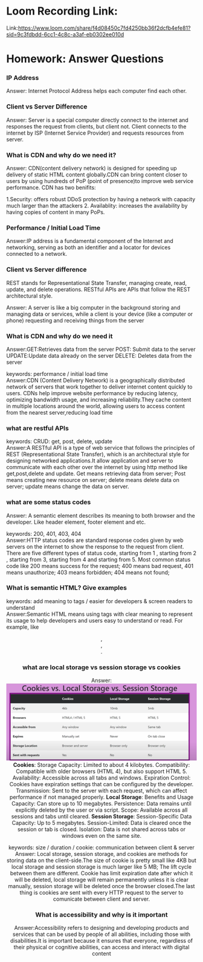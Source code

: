 # Loom Recording Link:

Link:https://www.loom.com/share/f4d08450c7fd4250bb36f2dcfb4efe81?sid=9c3fdbdd-6cc1-4c8c-a3af-eb0302ee010d

# Homework: Answer Questions

### IP Address

Answer: Internet Protocol Address helps each computer find each other.

### Client vs Server Difference

Answer: Server is a special computer directly connect to the internet and responses the request from clients, but client not. Client connects to the internet by ISP (Internet Service Provider) and requests resources from server.

### What is CDN and why do we need it?

Answer: CDN(content delivery network) is designed for speeding up delivery of static HTML content globally.CDN can bring content closer to users by using hundreds of PoP (point of presence)to improve web service performance.
CDN has two benifits:

1.Security: offers robust DDoS protection by having a network with capacity much larger than the attackers 2. Availablity: increases the availability by having copies of content in many PoPs.

### Performance / Initial Load Time

Answer:IP address is a fundamental component of the Internet and networking, serving as both an identifier and a locator for devices connected to a network.

### Client vs Server difference

REST stands for Representational State Transfer, managing create, read, update, and delete operations. RESTful APIs are APIs that follow the REST architectural style.

Answer: A server is like a big computer in the background storing and managing data or services, while a client is your device (like a computer or phone) requesting and receiving things from the server

### What is CDN and why do we need it

Answer:GET:Retrieves data from the server
POST: Submit data to the server
UPDATE:Update data already on the server
DELETE: Deletes data from the server

keywords: performance / initial load time
<br>
Answer:CDN (Content Delivery Network) is a geographically distributed network of servers that work together to deliver internet content quickly to users.
CDNs help improve website performance by reducing latency, optimizing bandwidth usage, and increasing reliability.They cache content in multiple locations around the world, allowing users to access content from the nearest server,reducing load time

### what are restful APIs

keywords: CRUD: get, post, delete, update
<br>
Answer:A RESTful API is a type of web service that follows the principles of REST (Representational State Transfer), which is an architectural style for designing networked applications.It allow application and server to communicate with each other over the internet by using http method like
get,post,delete and update. Get means retrieving data from server; Post means creating new resource on server; delete means delete data on server;
update means change the data on server.

### what are some status codes

Answer: A semantic element describes its meaning to both browser and the developer.
Like header element, footer element and etc.

keywords: 200, 401, 403, 404
<br>
Answer:HTTP status codes are standard response codes given by web servers on the internet to show the response to the request from client.
There are five different types of status code, starting from 1 , starting from 2 , starting from 3, starting from 4 and starting from 5.
Most common status code like 200 means success for the request; 400 means bad request, 401 means unauthorize; 403 means forbidden; 404 means not found;

### What is semantic HTML? Give examples

keywords: add meaning to tags / easier for developers & screen readers to understand
<br>
Answer:Semantic HTML means using tags with clear meaning to represent its usage to help developers and users easy to understand or read.
For example, like <header>,<nav>,<footer><article>.

### what are local storage vs session storage vs cookies

Answer:![local storage vs session storage vs cookie](image.png)
**Cookies**:
Storage Capacity: Limited to about 4 kilobytes.
Compatibility: Compatible with older browsers (HTML 4), but also support HTML 5.
Availability: Accessible across all tabs and windows.
Expiration Control: Cookies have expiration settings that can be configured by the developer.
Transmission: Sent to the server with each request, which can affect performance if not managed properly.
**Local Storage**: Benefits and Usage
Capacity: Can store up to 10 megabytes.
Persistence: Data remains until explicitly deleted by the user or via script.
Scope: Available across all sessions and tabs until cleared.
**Session Storage**: Session-Specific Data
Capacity: Up to 5 megabytes.
Session-Limited: Data is cleared once the session or tab is closed.
Isolation: Data is not shared across tabs or windows even on the same site.

keywords: size / duration / cookie: communication between client & server
<br>
Answer:
Local storage, session storage, and cookies are methods for storing data on the client-side.The size of cookie is pretty small like 4KB but local storage and session storage is much larger like 5 MB; The lift cycle between them are different. Cookie has limit expiration date after which it will be deleted,
local storage will remain permanently unless it is clear manually, session storage will be deleted once the browser closed.The last thing is cookies are sent with every HTTP request to the server to comunicate between client and server.

### What is accessibility and why is it important

Answer:Accessibility refers to designing and developing products and services that can be used by people of all abilities, including those with disabilities.It is important because it ensures that everyone, regardless of their physical or cognitive abilities, can access and interact with digital content
